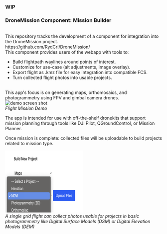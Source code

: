 ### WIP

<h3>DroneMission Component: Mission Builder</h3>
<br>
This repository tracks the development of a component for integration into the DroneMission project.
<br>
https://github.com/RydCri/DroneMission/
<br>
This component provides users of the webapp with tools to:
<br>

<ul>
<li>Build flightpath waylines around points of interest.</li>
<li>Customize for use-case (alt adjustments, image overlay).</li>
<li>Export flight as .kmz file for easy integration into compatible FCS.</li>
<li>Turn collected flight photos into usable projects.</li>
</ul>
<br>
This app's focus is on generating maps, orthomosaics, and photogrammetry using FPV and gimbal camera drones.
<br>
<img style="height:400px;width:300px;" src="flightDemo.gif" alt="demo screen shot">
<br>
<i>Flight Mission Demo</i>
<br>
<div>
<p>The app is intended for use with off-the-shelf dronekits that support mission planning through tools like DJI Pilot, QGroundControl, or Mission Planner.</p>
<p>Once mission is complete: collected files will be uploadable to build projects related to mission type.</p>
<img style="height:200px;width:250px;" src="projSelect.png" alt="project select">
<br>
<i>A single grid flight can collect photos usable for projects in basic photogrammetry like Digital Surface Models (DSM) or Digital Elevation Models (DEM)</i>
</div>



